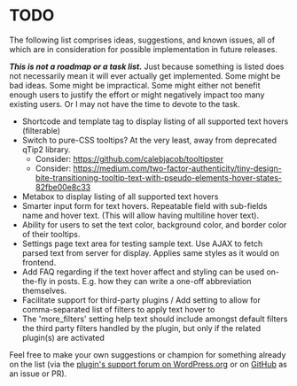 # TODO

The following list comprises ideas, suggestions, and known issues, all of which are in consideration for possible implementation in future releases.

***This is not a roadmap or a task list.*** Just because something is listed does not necessarily mean it will ever actually get implemented. Some might be bad ideas. Some might be impractical. Some might either not benefit enough users to justify the effort or might negatively impact too many existing users. Or I may not have the time to devote to the task.

* Shortcode and template tag to display listing of all supported text hovers (filterable)
* Switch to pure-CSS tooltips? At the very least, away from deprecated qTip2 library.
  * Consider: https://github.com/calebjacob/tooltipster
  * Consider: https://medium.com/two-factor-authenticity/tiny-design-bite-transitioning-tooltip-text-with-pseudo-elements-hover-states-82fbe00e8c33
* Metabox to display listing of all supported text hovers
* Smarter input form for text hovers. Repeatable field with sub-fields name and hover text. (This will allow having multiline hover text).
* Ability for users to set the text color, background color, and border color of their tooltips.
* Settings page text area for testing sample text. Use AJAX to fetch parsed text from server for display. Applies same styles as it would on frontend.
* Add FAQ regarding if the text hover affect and styling can be used on-the-fly in posts. E.g. how they can write a one-off abbreviation themselves.
* Facilitate support for third-party plugins / Add setting to allow for comma-separated list of filters to apply text hover to
* The 'more_filters' setting help text should include amongst default filters the third party filters handled by the plugin, but only if the related plugin(s) are activated

Feel free to make your own suggestions or champion for something already on the list (via the [plugin's support forum on WordPress.org](https://wordpress.org/support/plugin/text-hover/) or on [GitHub](https://github.com/coffee2code/text-hover/) as an issue or PR).